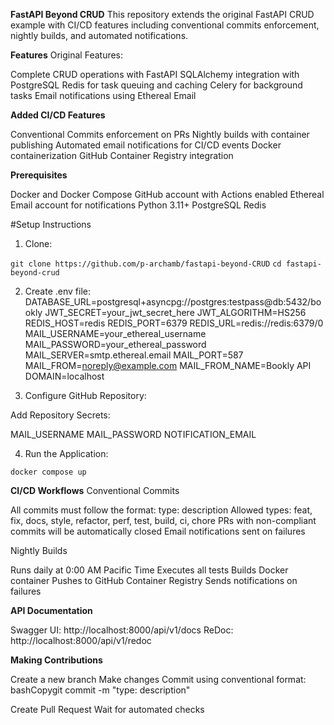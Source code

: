 **FastAPI Beyond CRUD**
This repository extends the original FastAPI CRUD example with CI/CD features including conventional commits enforcement, nightly builds, and automated notifications.

**Features**
Original Features:

Complete CRUD operations with FastAPI
SQLAlchemy integration with PostgreSQL
Redis for task queuing and caching
Celery for background tasks
Email notifications using Ethereal Email

**Added CI/CD Features**

Conventional Commits enforcement on PRs
Nightly builds with container publishing
Automated email notifications for CI/CD events
Docker containerization
GitHub Container Registry integration

**Prerequisites**

Docker and Docker Compose
GitHub account with Actions enabled
Ethereal Email account for notifications
Python 3.11+
PostgreSQL
Redis

#Setup Instructions

1. Clone:

`git clone https://github.com/p-archamb/fastapi-beyond-CRUD`
`cd fastapi-beyond-crud`

2. Create .env file:
DATABASE_URL=postgresql+asyncpg://postgres:testpass@db:5432/bookly
JWT_SECRET=your_jwt_secret_here
JWT_ALGORITHM=HS256
REDIS_HOST=redis
REDIS_PORT=6379
REDIS_URL=redis://redis:6379/0
MAIL_USERNAME=your_ethereal_username
MAIL_PASSWORD=your_ethereal_password
MAIL_SERVER=smtp.ethereal.email
MAIL_PORT=587
MAIL_FROM=noreply@example.com
MAIL_FROM_NAME=Bookly API
DOMAIN=localhost

3. Configure GitHub Repository:

Add Repository Secrets:

MAIL_USERNAME
MAIL_PASSWORD
NOTIFICATION_EMAIL


4. Run the Application:

`docker compose up`

**CI/CD Workflows**
Conventional Commits

All commits must follow the format: type: description
Allowed types: feat, fix, docs, style, refactor, perf, test, build, ci, chore
PRs with non-compliant commits will be automatically closed
Email notifications sent on failures

Nightly Builds

Runs daily at 0:00 AM Pacific Time
Executes all tests
Builds Docker container
Pushes to GitHub Container Registry
Sends notifications on failures

**API Documentation**

Swagger UI: http://localhost:8000/api/v1/docs
ReDoc: http://localhost:8000/api/v1/redoc


**Making Contributions**

Create a new branch
Make changes
Commit using conventional format:
bashCopygit commit -m "type: description"

Create Pull Request
Wait for automated checks

